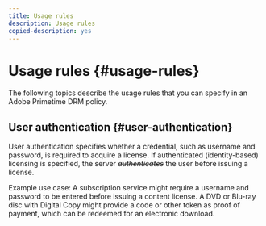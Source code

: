 ```yaml
---
title: Usage rules
description: Usage rules
copied-description: yes
---
```


# Usage rules {#usage-rules}

The following topics describe the usage rules that you can specify in an Adobe Primetime DRM policy.

## User authentication {#user-authentication}

User authentication specifies whether a credential, such as username and password, is required to acquire a license. If authenticated (identity-based) licensing is specified, the server ~~_authenticates_~~ the user before issuing a license.

Example use case: A subscription service might require a username and password to be entered before issuing a content license. A DVD or Blu-ray disc with Digital Copy might provide a code or other token as proof of payment, which can be redeemed for an electronic download.
